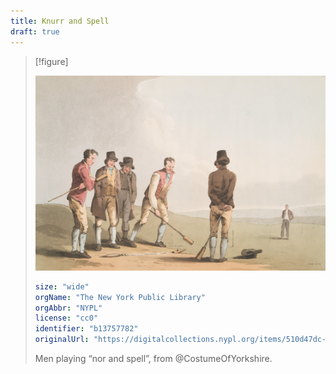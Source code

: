 ```yaml
---
title: Knurr and Spell
draft: true
---
```


> [!figure]
>
> ![](knur_spel.jpg)
>
> ```yaml
> size: "wide"
> orgName: "The New York Public Library"
> orgAbbr: "NYPL"
> license: "cc0"
> identifier: "b13757782"
> originalUrl: "https://digitalcollections.nypl.org/items/510d47dc-dca1-a3d9-e040-e00a18064a99"
> ```
>
> Men playing “nor and spell”, from @CostumeOfYorkshire.
